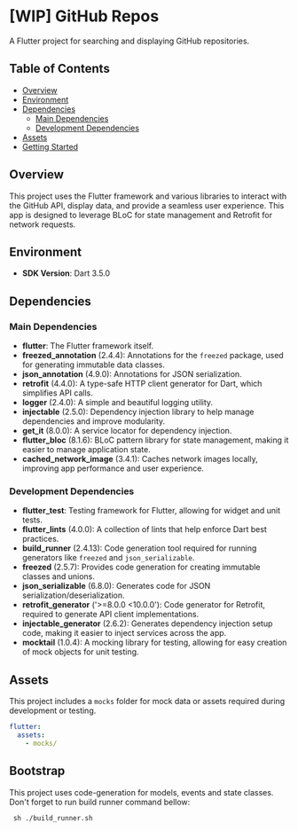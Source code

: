 # [WIP] GitHub Repos

A Flutter project for searching and displaying GitHub repositories.

## Table of Contents

- [Overview](#overview)
- [Environment](#environment)
- [Dependencies](#dependencies)
    - [Main Dependencies](#main-dependencies)
    - [Development Dependencies](#development-dependencies)
- [Assets](#assets)
- [Getting Started](#getting-started)

## Overview

This project uses the Flutter framework and various libraries to interact with the GitHub API, display data, and provide a seamless user experience. This app is designed to leverage BLoC for state management and Retrofit for network requests.

## Environment

- **SDK Version**: Dart 3.5.0

## Dependencies

### Main Dependencies

- **flutter**: The Flutter framework itself.
- **freezed_annotation** (2.4.4): Annotations for the `freezed` package, used for generating immutable data classes.
- **json_annotation** (4.9.0): Annotations for JSON serialization.
- **retrofit** (4.4.0): A type-safe HTTP client generator for Dart, which simplifies API calls.
- **logger** (2.4.0): A simple and beautiful logging utility.
- **injectable** (2.5.0): Dependency injection library to help manage dependencies and improve modularity.
- **get_it** (8.0.0): A service locator for dependency injection.
- **flutter_bloc** (8.1.6): BLoC pattern library for state management, making it easier to manage application state.
- **cached_network_image** (3.4.1): Caches network images locally, improving app performance and user experience.

### Development Dependencies

- **flutter_test**: Testing framework for Flutter, allowing for widget and unit tests.
- **flutter_lints** (4.0.0): A collection of lints that help enforce Dart best practices.
- **build_runner** (2.4.13): Code generation tool required for running generators like `freezed` and `json_serializable`.
- **freezed** (2.5.7): Provides code generation for creating immutable classes and unions.
- **json_serializable** (6.8.0): Generates code for JSON serialization/deserialization.
- **retrofit_generator** ('>=8.0.0 <10.0.0'): Code generator for Retrofit, required to generate API client implementations.
- **injectable_generator** (2.6.2): Generates dependency injection setup code, making it easier to inject services across the app.
- **mocktail** (1.0.4): A mocking library for testing, allowing for easy creation of mock objects for unit testing.

## Assets

This project includes a `mocks` folder for mock data or assets required during development or testing.

```yaml
flutter:
  assets:
    - mocks/ 
```

## Bootstrap

This project uses code-generation for models, events and state classes.
Don't forget to run build runner command bellow:

```shell
 sh ./build_runner.sh
```
